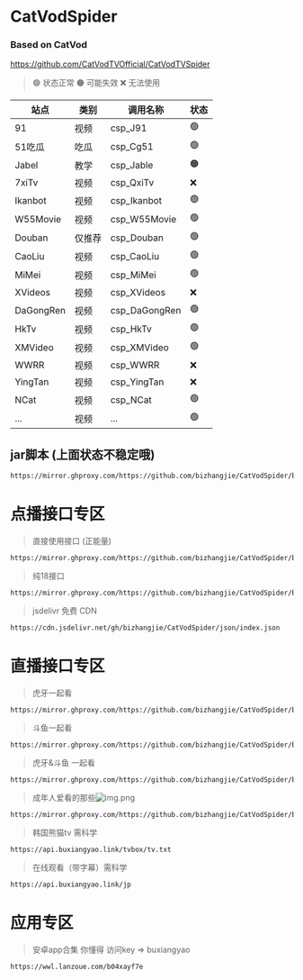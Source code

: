 # CatVodSpider
### Based on CatVod
https://github.com/CatVodTVOfficial/CatVodTVSpider


> 🟢 状态正常
> 🟠 可能失效
> ❌ 无法使用

| **站点**   | **类别** | **调用名称**      | **状态** |
|----------|--------|---------------| ------- |
| 91       | 视频     | csp_J91       | 🟢      |
| 51吃瓜     | 吃瓜     | csp_Cg51      | 🟢      |
| Jabel    | 教学     | csp_Jable     | 🟠      |
| 7xiTv    | 视频     | csp_QxiTv     | ❌       |
| Ikanbot  | 视频     | csp_Ikanbot   | 🟢      |
| W55Movie | 视频     | csp_W55Movie  | 🟢      |
| Douban   | 仅推荐    | csp_Douban    | 🟢      |
| CaoLiu   | 视频     | csp_CaoLiu    | 🟢      |
| MiMei    | 视频     | csp_MiMei     | 🟢      |
| XVideos  | 视频     | csp_XVideos   | ❌       |
| DaGongRen | 视频     | csp_DaGongRen | 🟢      |
| HkTv     | 视频     | csp_HkTv      | 🟢      |
| XMVideo  | 视频     | csp_XMVideo   | 🟢      |
| WWRR     | 视频     | csp_WWRR      | ❌       |
| YingTan  | 视频     | csp_YingTan   | ❌       |
| NCat     | 视频     | csp_NCat      | 🟢      |
| ...      | 视频     | ...           | 🟢      |


## jar脚本 (上面状态不稳定哦)
```shell
https://mirror.ghproxy.com/https://github.com/bizhangjie/CatVodSpider/blob/main/jar/custom_spider.jar
```

# 点播接口专区

> 直接使用接口 (正能量)
```shell
https://mirror.ghproxy.com/https://github.com/bizhangjie/CatVodSpider/blob/main/json/index.json
```

> 纯18接口
```shell
https://mirror.ghproxy.com/https://github.com/bizhangjie/CatVodSpider/blob/main/json/index18.json
```

> jsdelivr 免费 CDN
```shell
https://cdn.jsdelivr.net/gh/bizhangjie/CatVodSpider/json/index.json
```

# 直播接口专区

> 虎牙一起看
```shell
https://mirror.ghproxy.com/https://github.com/bizhangjie/CatVodSpider/blob/main/json/hy.txt
```

> 斗鱼一起看
```shell
https://mirror.ghproxy.com/https://github.com/bizhangjie/CatVodSpider/blob/main/json/dy.txt
```

> 虎牙&斗鱼 一起看
```shell
https://mirror.ghproxy.com/https://github.com/bizhangjie/CatVodSpider/blob/main/json/zbyqk.txt
```

> 成年人爱看的那些![img.png](img.png)
```shell
https://mirror.ghproxy.com/https://github.com/bizhangjie/CatVodSpider/blob/main/json/sjdy.txt
```

> 韩国熊猫tv 需科学
```shell
https://api.buxiangyao.link/tvbox/tv.txt
```

> 在线观看（带字幕）需科学
```shell
https://api.buxiangyao.link/jp
```

# 应用专区

> 安卓app合集 你懂得 访问key => buxiangyao
```shell
https://wwl.lanzoue.com/b04xayf7e
```
